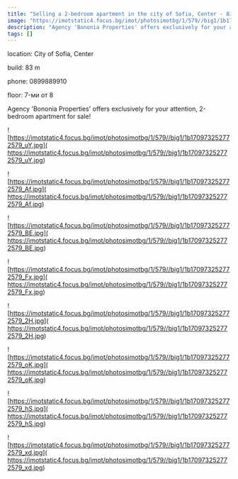 ```yaml
---
title: "Selling a 2-bedroom apartment in the city of Sofia, Center - 83 sq.m / 209000 EUR :: imot.bg Advertisement"
image: "https://imotstatic4.focus.bg/imot/photosimotbg/1/579//big1/1b170973252772579_TL.jpg"
description: "Agency 'Bononia Properties' offers exclusively for your attention, 2-bedroom apartment for sale!"
tags: []
---
```


location: City of Sofia, Center

build: 83 m

phone: 0899889910

floor: 7-ми от 8

Agency 'Bononia Properties' offers exclusively for your attention, 2-bedroom apartment for sale!


![https://imotstatic4.focus.bg/imot/photosimotbg/1/579//big1/1b170973252772579_uY.jpg]( https://imotstatic4.focus.bg/imot/photosimotbg/1/579//big1/1b170973252772579_uY.jpg)


![https://imotstatic4.focus.bg/imot/photosimotbg/1/579//big1/1b170973252772579_Af.jpg]( https://imotstatic4.focus.bg/imot/photosimotbg/1/579//big1/1b170973252772579_Af.jpg)


![https://imotstatic4.focus.bg/imot/photosimotbg/1/579//big1/1b170973252772579_BE.jpg]( https://imotstatic4.focus.bg/imot/photosimotbg/1/579//big1/1b170973252772579_BE.jpg)


![https://imotstatic4.focus.bg/imot/photosimotbg/1/579//big1/1b170973252772579_Fx.jpg]( https://imotstatic4.focus.bg/imot/photosimotbg/1/579//big1/1b170973252772579_Fx.jpg)


![https://imotstatic4.focus.bg/imot/photosimotbg/1/579//big1/1b170973252772579_2H.jpg]( https://imotstatic4.focus.bg/imot/photosimotbg/1/579//big1/1b170973252772579_2H.jpg)


![https://imotstatic4.focus.bg/imot/photosimotbg/1/579//big1/1b170973252772579_oK.jpg]( https://imotstatic4.focus.bg/imot/photosimotbg/1/579//big1/1b170973252772579_oK.jpg)


![https://imotstatic4.focus.bg/imot/photosimotbg/1/579//big1/1b170973252772579_hS.jpg]( https://imotstatic4.focus.bg/imot/photosimotbg/1/579//big1/1b170973252772579_hS.jpg)


![https://imotstatic4.focus.bg/imot/photosimotbg/1/579//big1/1b170973252772579_xd.jpg]( https://imotstatic4.focus.bg/imot/photosimotbg/1/579//big1/1b170973252772579_xd.jpg)



